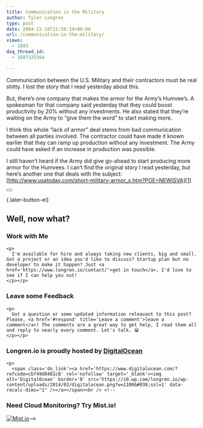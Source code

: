 ```yaml
---
title: Communication in the Military
author: Tyler Longren
type: post
date: 2004-12-10T11:58:14+00:00
url: /communication-in-the-military/
views:
  - 1093
dsq_thread_id:
  - 1687325364

---
```

Communication between the U.S. Military and their contractors must be real shitty. I lost the story that I read yesterday about this.

But, there&#8217;s one company that makes the armor for the Army&#8217;s Humvee&#8217;s. A spokesman for that company said yesterday that they could boost productivity by 20% without any investments. He also stated that they&#8217;re waiting on the Army to &#8220;give them the word&#8221; to start making more.

I think this whole &#8220;lack of armor&#8221; deal stems from bad communication between all parties involved. The contractor could have made it known earlier that they can ramp up production without any investment. The Army could have asked if an increase in production was possible.

I still haven&#8217;t heard if the Army did give go-ahead to start producing more armor for the Humvees. I can&#8217;t find the original story I read yesterday, but here&#8217;s another one that deals with the subject:  
[http://www.usatoday.com/short-military-armor_x.htm?POE=NEWISVA][1] 

<div class="wpulike wpulike-default " >
  <div class="wp_ulike_general_class wp_ulike_is_not_liked">
    <button type="button"
					aria-label="Like Button"
					data-ulike-id="1726"
					data-ulike-nonce="92f1818926"
					data-ulike-type="likeThis"
					data-ulike-template="wpulike-default"
					data-ulike-display-likers="0"
					data-ulike-disable-pophover="0"
					class="wp_ulike_btn wp_ulike_put_image wp_likethis_1726"></button><span class="count-box"></span>
  </div>
</div>

[][2]{.later-button-el}

<div class='what-next'>
  <h2>
    Well, now what?
  </h2>
  
  <div class='hire'>
    <h3>
      Work with Me
    </h3>
    
    <p>
      I'm available for hire and always taking new clients, big and small. Got a project or an idea you'd like to discuss? Startup plan but no developer to make it happen? Just <a href='https://www.longren.io/contact/'>get in touch</a>, I'd love to see if I can help you out!
    </p></p>
  </div>
  
  <div class='hire'>
    <h3>
      Leave some Feedback
    </h3>
    
    <p>
      Got a question or some updated information releavant to this post? Please, <a href='#respond' title='Leave a comment'>leave a comment</a>! The comments are a great way to get help, I read them all and reply to nearly every comment. Let's talk. 😀
    </p></p>
  </div>
  
  <div class='now-what-bottom-ad'>
    <h3>
      Longren.io is proudly hosted by <a href='https://www.digitalocean.com/?refcode=cbf49d0481c8'>DigitalOcean</a>
    </h3>
    
    <p>
      <span class='do_link'><a href='https://www.digitalocean.com/?refcode=cbf49d0481c8' rel='nofollow' target='_blank'><img alt='DigitalOcean' border='0' src='https://i0.wp.com/longren.io/wp-content/uploads/2014/03/digitalocean.png?w=1100&#038;ssl=1' data-recalc-dims="1" /></a></span><br /> <!--

<h3>Need Cloud Monitoring? Try Mist.io!</h3>

<span class='do_link'><a href='http://mist.io/?ref=tyler' rel='nofollow' target='_blank'><img alt='Mist.io' border='0' src='https://i0.wp.com/longren.io/wp-content/uploads/2014/04/mistio.jpg?w=1100&#038;ssl=1' data-recalc-dims="1"></a></span>--></div> </div>

 [1]: http://www.usatoday.com/news/washington/2004-12-10-military-armor_x.htm?POE=NEWISVA
 [2]: #